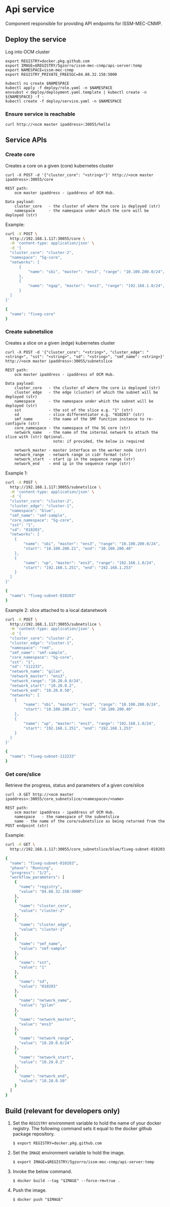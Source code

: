 # Api service

Component responsible for providing API endpoints for ISSM-MEC-CNMP.

## Deploy the service

Log into OCM cluster

```
export REGISTRY=docker.pkg.github.com
export IMAGE=$REGISTRY/5gzorro/issm-mec-cnmp/api-server:temp
export NAMESPACE=issm-mec-cnmp
export REGISTRY_PRIVATE_FREE5GC=84.88.32.158:5000
```

```
kubectl ns create $NAMESPACE
kubectl apply -f deploy/role.yaml -n $NAMESPACE
envsubst < deploy/deployment.yaml.template | kubectl create -n ${NAMESPACE} -f -
kubectl create -f deploy/service.yaml -n $NAMESPACE
```

### Ensure service is reachable

```
curl http://<ocm master ipaddress>:30055/hello
```

## Service APIs

### Create core

Creates a core on a given (core) kubernetes cluster

```
curl -X POST -d '{"cluster_core": "<string>"}' http://<ocm master ipaddress>:30055/core

REST path:
    ocm master ipaddress - ipaddress of OCM Hub.

Data payload:
    cluster_core   - the cluster of where the core is deployed (str)
    namespace      - the namespace under which the core will be deployed (str)
```

Example:

```bash
curl -X POST \
  http://192.168.1.117:30055/core \
  -H 'content-type: application/json' \
  -d '{
  "cluster_core": "cluster-2",
  "namespace": "5g-core",
  "networks": [
      {
          "name": "sbi", "master": "ens3", "range": "10.100.200.0/24", "start": "10.100.200.2", "end": "10.100.200.20"
      },
      {
          "name": "ngap", "master": "ens3", "range": "192.168.1.0/24", "start": "192.168.1.250", "end": "192.168.1.250"
      }
  ]
}'

{
  "name": "fiveg-core"
}
```


### Create subnetslice

Creates a slice on a given (edge) kubernetes cluster

```
curl -X POST -d '{"cluster_core": "<string>", "cluster_edge": "<string>", "sst": "<string>", "sd": "<string>", "smf_name": <string>}' http://<ocm master ipaddress>:30055/subnetslice

REST path:
    ocm master ipaddress - ipaddress of OCM Hub.

Data payload:
    cluster_core   - the cluster of where the core is deployed (str)
    cluster_edge   - the edge (cluster) of which the subnet will be deployed (str)
    namespace      - the namespace under which the subnet will be deployed (str)
    sst            - the sst of the slice e.g. "1" (str)
    sd             - slice differentiator e.g. "010203" (str)
    smf_name       - the name of the SMF function instance to re-configure (str)
    core_namespace - the namespace of the 5G core (str)
    network_name   - the name of the internal network to attach the slice with (str) Optional.
                     note: if provided, the below is required

    network_master - master interface on the worker node (str)
    network_range  - network range in cidr format (str)
    network_start  - start ip in the sequence range (str)
    network_end    - end ip in the sequence range (str)
```

Example 1:

```bash
curl -X POST \
  http://192.168.1.117:30055/subnetslice \
  -H 'content-type: application/json' \
  -d '{
  "cluster_core": "cluster-2",
  "cluster_edge": "cluster-1",
  "namespace": "blue",
  "smf_name": "smf-sample",
  "core_namespace": "5g-core",
  "sst": "1",
  "sd": "010203",
  "networks": [
    {
        "name": "sbi", "master": "ens3", "range": "10.100.200.0/24",
        "start": "10.100.200.21", "end": "10.100.200.40"
    },
    {
        "name": "up", "master": "ens3", "range": "192.168.1.0/24",
        "start": "192.168.1.251", "end": "192.168.1.253"        
    }
  ]
}'

{
  "name": "fiveg-subnet-010203"
}
```

Example 2: slice attached to a local datanetwork

```bash
curl -X POST \
  http://192.168.1.117:30055/subnetslice \
  -H 'content-type: application/json' \
  -d '{
  "cluster_core": "cluster-2",
  "cluster_edge": "cluster-1",
  "namespace": "red",
  "smf_name": "smf-sample",
  "core_namespace": "5g-core",
  "sst": "1",
  "sd": "112233",
  "network_name": "gilan",
  "network_master": "ens3",
  "network_range": "10.20.0.0/24",
  "network_start": "10.20.0.2",
  "network_end": "10.20.0.50",
  "networks": [
    {
        "name": "sbi", "master": "ens3", "range": "10.100.200.0/24",
        "start": "10.100.200.21", "end": "10.100.200.40"
    },
    {
        "name": "up", "master": "ens3", "range": "192.168.1.0/24",
        "start": "192.168.1.251", "end": "192.168.1.253"        
    }
  ]
}'

{
  "name": "fiveg-subnet-112233"
}
```

### Get core/slice

Retrieve the progress, status and parameters of a given core/slice

```
curl -X GET http://<ocm master ipaddress>:30055/core_subnetslice/<namespace>/<name>

REST path:
    ocm master ipaddress - ipaddress of OCM Hub.
    namespace   - the namespace of the subnetslice
    name - the name of the core/subnetslice as being returned from the POST endpoint (str)
```

Example:

```bash
curl -X GET \
  http://192.168.1.117:30055/core_subnetslice/blue/fiveg-subnet-010203

{
  "name": "fiveg-subnet-010203",
  "phase": "Running",
  "progress": "1/2",
  "workflow_parameters": [
    {
      "name": "registry",
      "value": "84.88.32.158:5000"
    },
    {
      "name": "cluster_core",
      "value": "cluster-2"
    },
    {
      "name": "cluster_edge",
      "value": "cluster-1"
    },
    {
      "name": "smf_name",
      "value": "smf-sample"
    },
    {
      "name": "sst",
      "value": "1"
    },
    {
      "name": "sd",
      "value": "010203"
    },
    {
      "name": "network_name",
      "value": "gilan"
    },
    {
      "name": "network_master",
      "value": "ens3"
    },
    {
      "name": "network_range",
      "value": "10.20.0.0/24"
    },
    {
      "name": "network_start",
      "value": "10.20.0.2"
    },
    {
      "name": "network_end",
      "value": "10.20.0.50"
    }
  ]
}
```

## Build (**relevant for developers only**)

1.  Set the `REGISTRY` environment variable to hold the name of your docker registry. The following command sets it
    equal to the docker github package repository.

    ```
    $ export REGISTRY=docker.pkg.github.com
    ```

1.  Set the `IMAGE` environment variable to hold the image.

    ```
    $ export IMAGE=$REGISTRY/5gzorro/issm-mec-cnmp/api-server:temp
    ```

1.  Invoke the below command.

    ```
    $ docker build --tag "$IMAGE" --force-rm=true .
    ```

1.  Push the image.

    ```
    $ docker push "$IMAGE"
    ```
